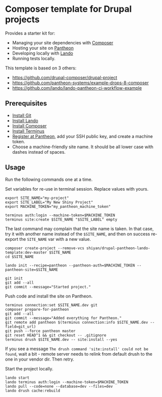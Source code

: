 # Composer template for Drupal projects

Provides a starter kit for:

* Managing your site dependencies with [Composer](https://getcomposer.org/)
* Hosting your site on [Pantheon](https://pantheon.io/)
* Developing locally with [Lando](https://docs.devwithlando.io/)
* Running tests locally.

This template is based on 3 others:

* https://github.com/drupal-composer/drupal-project
* https://github.com/pantheon-systems/example-drops-8-composer
* https://github.com/lando/lando-pantheon-ci-workflow-example

## Prerequisites

* [Install Git](https://git-scm.com/book/en/v2/Getting-Started-Installing-Git)
* [Install Lando](https://docs.devwithlando.io/installation/installing.html)
* [Install Composer](https://getcomposer.org/doc/00-intro.md#installation-linux-unix-macos)
* [Install Terminus](https://pantheon.io/docs/terminus/install/)
* [Register at Pantheon](https://pantheon.io/register), add your SSH public key,
and create a machine token.
* Choose a machine-friendly site name. It should be all lower case with dashes
instead of spaces.

## Usage

Run the following commands one at a time.

Set variables for re-use in terminal session. Replace values with yours.

```
export SITE_NAME="my-project"
export SITE_LABEL="My New Shiny Project"
export MACHINE_TOKEN="my_pantheon_machine_token"

terminus auth:login --machine-token=$MACHINE_TOKEN
terminus site:create $SITE_NAME "$SITE_LABEL" empty
```

The last command may complain that the site name is taken. In that case, try it
with another name instead of the `$SITE_NAME`, and then on success re-export the
`SITE_NAME` var with a new value.

```
composer create-project --remove-vcs shiyan/drupal-pantheon-lando-template:dev-master $SITE_NAME
cd $SITE_NAME

lando init --recipe=pantheon --pantheon-auth=$MACHINE_TOKEN --pantheon-site=$SITE_NAME

git init
git add --all
git commit --message="Started project."
```

Push code and install the site on Pantheon.

```
terminus connection:set $SITE_NAME.dev git
composer prepare-for-pantheon
git add --all
git commit --message="Added everything for Pantheon."
git remote add pantheon $(terminus connection:info $SITE_NAME.dev --field=git_url)
git push --force pantheon master
git reset HEAD^1 && git checkout -- .gitignore
terminus drush $SITE_NAME.dev -- site:install --yes
```

If you see a message `The drush command 'site:install' could not be found`, wait
a bit - remote server needs to relink from default drush to the one in your
vendor dir. Then retry.

Start the project locally.

```
lando start
lando terminus auth:login --machine-token=$MACHINE_TOKEN
lando pull --code=none --database=dev --files=dev
lando drush cache:rebuild
```
